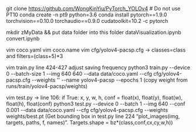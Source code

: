 git clone https://github.com/WongKinYiu/PyTorch_YOLOv4 # Do not use PT10
conda create -n pt9 python=3.6
conda install pytorch==1.9.0 torchvision==0.10.0 torchaudio==0.9.0 cudatoolkit=10.2 -c pytorch

mkdir zMyData && put data folder into this folder
dataVisualization.ipynb
convert.ipynb

vim coco.yaml
vim coco.name
vim cfg/yolov4-pacsp.cfg -> classes=class and filters=(class+5)*3

vim train.py line 424-427 adjust saving frequency
python3 train.py --device 0 --batch-size 1 --img 640 640 --data data/coco.yaml --cfg cfg/yolov4-pacsp.cfg --weights '' --name yolov4-pacsp --epochs 1
(copy weight from runs/train/yolov4-pacsp/weights)

vim test.py -> line 106: if True: x, y, w, h, conf = float(x), float(y), float(w), float(h), float(conf)
python3 test.py --device 0 --batch 1 --img 640 --conf 0.001 --data data/coco.yaml --cfg cfg/yolov4-pacsp.cfg --weights weights/best.pt
(Get bounding box in test.py line 224 “plot_images(img, targets, paths, f, names)”. Targets.shape = bz*(class,conf,cx,cy,w,h))
